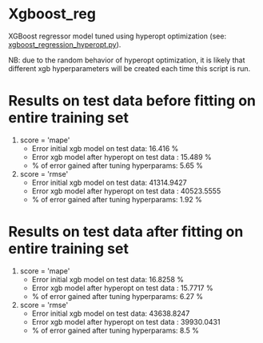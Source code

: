 # Xgboost_reg
XGBoost regressor model tuned using hyperopt optimization (see: [xgboost_regression_hyperopt.py](https://github.com/MicheleRomano1996/Xgboost_reg---hyperopt-exercise/blob/main/xgboost_regression_hyperopt.py)).

NB: due to the random behavior of hyperopt optimization, it is likely that different xgb hyperparameters will be created each time this script is run.

# Results on test data before fitting on entire training set
1) score = 'mape'
   - Error initial xgb model on test data:  16.416 %
   - Error  xgb model after hyperopt on test data : 15.489 %
   - % of error gained after tuning hyperparams: 5.65 %
2) score = 'rmse'
   - Error initial xgb model on test data:  41314.9427
   - Error  xgb model after hyperopt on test data : 40523.5555
   - % of error gained after tuning hyperparams: 1.92 %
# Results on test data after fitting on entire training set
1) score = 'mape'
   - Error initial xgb model on test data:  16.8258 %
   - Error  xgb model after hyperopt on test data : 15.7717 %
   - % of error gained after tuning hyperparams: 6.27 %
2) score = 'rmse'
   - Error initial xgb model on test data:  43638.8247
   - Error  xgb model after hyperopt on test data : 39930.0431
   - % of error gained after tuning hyperparams: 8.5 %
